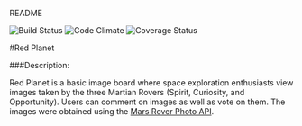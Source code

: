 README

![Build Status](https://codeship.com/projects/58a3b060-953d-0133-ccd7-4a53072d6648/status?branch=master)
![Code Climate](https://codeclimate.com/github/jrpespisa/mars-imageboard.png)
![Coverage Status](https://coveralls.io/repos/jrpespisa/mars-imageboard/badge.png)

#Red Planet

###Description:

  Red Planet is a basic image board where space exploration enthusiasts view
images taken by the three Martian Rovers (Spirit, Curiosity, and Opportunity).
Users can comment on images as well as vote on them. The images were obtained
using the [Mars Rover Photo API](https://github.com/chrisccerami/mars-photo-api).
